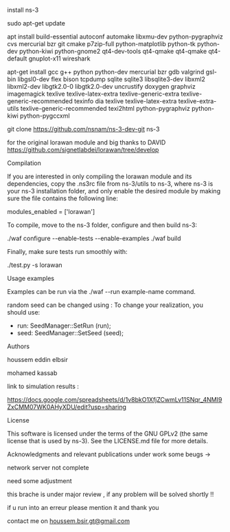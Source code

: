 install ns-3


sudo apt-get update

apt install build-essential autoconf automake libxmu-dev python-pygraphviz cvs mercurial bzr git cmake p7zip-full python-matplotlib python-tk python-dev python-kiwi python-gnome2 qt4-dev-tools qt4-qmake qt4-qmake qt4-default gnuplot-x11 wireshark

apt-get install gcc g++ python python-dev mercurial bzr gdb valgrind gsl-bin libgsl0-dev flex bison tcpdump sqlite sqlite3 libsqlite3-dev libxml2 libxml2-dev libgtk2.0-0 libgtk2.0-dev uncrustify doxygen graphviz imagemagick texlive texlive-latex-extra texlive-generic-extra texlive-generic-recommended texinfo dia texlive texlive-latex-extra texlive-extra-utils texlive-generic-recommended texi2html python-pygraphviz python-kiwi python-pygccxml

git clone https://github.com/nsnam/ns-3-dev-git ns-3

for the original lorawan module and big thanks to DAVID 
https://github.com/signetlabdei/lorawan/tree/develop



Compilation

If you are interested in only compiling the lorawan module and its dependencies, copy the .ns3rc file from ns-3/utils to ns-3, where ns-3 is your ns-3 installation folder, and only enable the desired module by making sure the file contains the following line:

modules_enabled = ['lorawan']

To compile, move to the ns-3 folder, configure and then build ns-3:

./waf configure --enable-tests --enable-examples
./waf build

Finally, make sure tests run smoothly with:

./test.py -s lorawan

Usage examples

Examples can be run via the ./waf --run example-name command.

random seed can be changed using :
To change your realization, you should use:
- run: SeedManager::SetRun (run);
- seed: SeedManager::SetSeed (seed); 

Authors

houssem eddin elbsir

mohamed kassab

link to simulation results :


https://docs.google.com/spreadsheets/d/1v8bkO1XfjZCwmLv11SNqr_4NMI9ZxCMM07WK0AHyXDU/edit?usp=sharing 


License

This software is licensed under the terms of the GNU GPLv2 (the same license that is used by ns-3). See the LICENSE.md file for more details.


Acknowledgments and relevant publications
under work 
some beugs -> 

network server not complete

need some adjustment 


this brache is under major review , if any problem will be solved shortly !!


if u run into an erreur please mention it and thank you


contact me on houssem.bsir.gt@gmail.com


